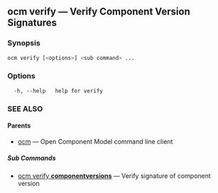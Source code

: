 ## ocm verify &mdash; Verify Component Version Signatures

### Synopsis

```sh
ocm verify [<options>] <sub command> ...
```

### Options

```
  -h, --help   help for verify
```

### SEE ALSO

#### Parents

* [ocm](ocm.md)	 &mdash; Open Component Model command line client


##### Sub Commands

* [ocm verify <b>componentversions</b>](ocm_verify_componentversions.md)	 &mdash; Verify signature of component version

